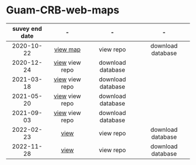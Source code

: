 # Guam-CRB-web-maps

suvey end date | - | - | -
:---: | :---: | :---: | :---:
2020-10-22 | [view map](https://aubreymoore.github.io/new-crb-damage-map) | view repo | download database
2020-12-24 | [view](https://aubreymoore.github.io/Guam-CRB-damage-map-2020-12/webmap/v1)  view repo | download database
2021-03-18 | [view](https://aubreymoore.github.io/Guam-CRB-Damage-Map-2021-03)  view repo | download database
2021-05-20 | [view](https://aubreymoore.github.io/Guam-CRB-Damage-Map-2021-05/webmap)  view repo | download database
2021-09-03 | [view](https://aubreymoore.github.io/Guam-CRB-Damage-Map-20021-09/webmap)  view repo | download database
2022-02-23 | [view](https://aubreymoore.github.io/Guam-CRB-Damage-Map-2022-02/webmap/#11/13.4483/144.7860) | view repo | download database
2022-11-28 | [view](https://aubreymoore.github.io/aubreymoore-Guam-CRB-Damage-Map-2022-11/webmap/#11/13.4483/144.7860) | view repo | download database
